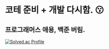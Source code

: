 # 코테 준비 + 개발 다시함. 😗
## 프로그래머스 애용, 백준 버림.

[![Solved.ac Profile](http://mazassumnida.wtf/api/v2/generate_badge?boj=kim_tk)](https://solved.ac/kim_tk/)  
